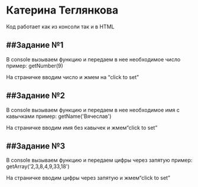 Катерина Теглянкова
===================


Код работает как из консоли так и в HTML


##Задание №1
------------
В console вызываем функцию и передаем в нее необходимое число пример: getNumber(9)

На страничке вводим число и жмем на “click to set”


##Задание №2
------------
В console вызываем функцию и передаем в нее необходимое имя с кавычками пример: getName('Вячеслав')

На страничке вводим имя без кавычек и жмем“click to set”


##Задание №3
------------
В console вызываем функцию и передаем цифры через запятую пример: getArray('2,3,8,4,9,33,18')

На страничке вводим цифры через запятую и жмем“click to set”
